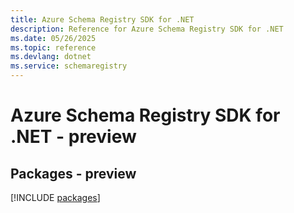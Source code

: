 ```yaml
---
title: Azure Schema Registry SDK for .NET
description: Reference for Azure Schema Registry SDK for .NET
ms.date: 05/26/2025
ms.topic: reference
ms.devlang: dotnet
ms.service: schemaregistry
---
```

# Azure Schema Registry SDK for .NET - preview
## Packages - preview
[!INCLUDE [packages](schema-registry-index.md)]